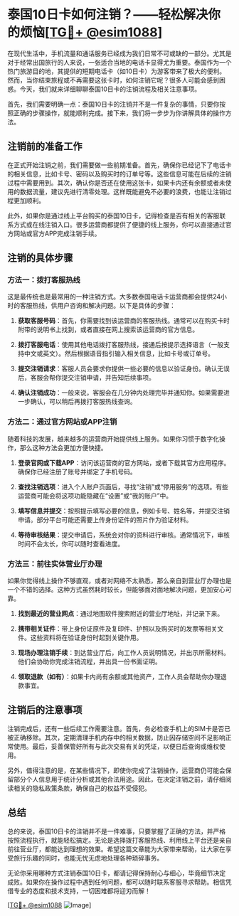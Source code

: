 # 泰国10日卡如何注销？——轻松解决你的烦恼[[TG💪+ @esim1088](https://t.me/s/esim1088)]

在现代生活中，手机流量和通话服务已经成为我们日常不可或缺的一部分。尤其是对于经常出国旅行的人来说，一张适合当地的电话卡显得尤为重要。泰国作为一个热门旅游目的地，其提供的短期电话卡（如10日卡）为游客带来了极大的便利。然而，当你结束旅程或不再需要这张卡时，如何注销它呢？很多人可能会感到困惑。今天，我们就来详细聊聊泰国10日卡的注销流程及相关注意事项。

首先，我们需要明确一点：泰国10日卡的注销并不是一件复杂的事情，只要你按照正确的步骤操作，就能顺利完成。接下来，我们将一步步为你讲解具体的操作方法。

## 注销前的准备工作

在正式开始注销之前，我们需要做一些前期准备。首先，确保你已经记下了电话卡的相关信息，比如卡号、密码以及购买时的订单号等。这些信息可能在后续的注销过程中需要用到。其次，确认你是否还在使用这张卡，如果卡内还有余额或者未使用的数据流量，建议先进行清零处理。这样既能避免不必要的浪费，也能让注销过程更加顺利。

此外，如果你是通过线上平台购买的泰国10日卡，记得检查是否有相关的客服联系方式或在线注销入口。很多运营商都提供了便捷的线上服务，你可以直接通过官方网站或官方APP完成注销手续。

## 注销的具体步骤

### 方法一：拨打客服热线

这是最传统也是最常用的一种注销方式。大多数泰国电话卡运营商都会提供24小时的客服热线，供用户咨询和解决问题。以下是具体的步骤：

1. **获取客服号码**：首先，你需要找到该运营商的客服热线。通常可以在购买卡时附带的说明书上找到，或者直接在网上搜索该运营商的官方信息。
   
2. **拨打客服电话**：使用其他电话拨打客服热线，接通后按提示选择语言（一般支持中文或英文）。然后根据语音指引输入相关信息，比如卡号或订单号。

3. **提交注销请求**：客服人员会要求你提供一些必要的信息以验证身份。确认无误后，客服会帮你提交注销申请，并告知后续事项。

4. **确认注销成功**：一般来说，客服会在几分钟内处理完毕并通知你。如果需要进一步确认，可以稍后再拨打客服热线查询。

### 方法二：通过官方网站或APP注销

随着科技的发展，越来越多的运营商开始提供线上服务。如果你习惯于数字化操作，那么这种方法会更加方便快捷。

1. **登录官网或下载APP**：访问该运营商的官方网站，或者下载其官方应用程序。确保你已经注册了账号并绑定了手机号码。

2. **查找注销选项**：进入个人账户页面后，寻找“注销”或“停用服务”的选项。有些运营商可能会将这项功能隐藏在“设置”或“我的账户”中。

3. **填写信息并提交**：按照提示填写必要的信息，例如卡号、姓名等，并提交注销申请。部分平台可能还需要上传身份证件的照片作为验证材料。

4. **等待审核结果**：提交申请后，系统会对你的资料进行审核。通常情况下，审核时间不会太长，你可以随时查看进度。

### 方法三：前往实体营业厅办理

如果你觉得线上操作不够直观，或者对网络不太熟悉，那么亲自到营业厅办理也是一个不错的选择。这种方式虽然耗时较长，但能够面对面地解决问题，更加安心可靠。

1. **找到最近的营业网点**：通过地图软件搜索附近的营业厅地址，并记录下来。

2. **携带相关证件**：带上身份证原件及复印件、护照以及购买时的发票等相关文件。这些资料将在验证身份时起到关键作用。

3. **现场办理注销手续**：到达营业厅后，向工作人员说明情况，并出示所需材料。他们会协助你完成注销流程，并出具一份书面证明。

4. **领取退款（如有）**：如果卡内尚有余额或其他资产，工作人员会帮助你办理退款事宜。

## 注销后的注意事项

注销完成后，还有一些后续工作需要注意。首先，务必检查手机上的SIM卡是否已被正确移除。其次，定期清理手机内存中的相关数据，防止因存储空间不足影响正常使用。最后，妥善保管好所有与此次交易有关的凭证，以便日后查询或维权使用。

另外，值得注意的是，在某些情况下，即使你完成了注销操作，运营商仍可能会保留部分个人信息用于统计分析或其他合法用途。因此，在决定注销之前，请仔细阅读相关的隐私政策条款，确保自己的权益不受侵犯。

## 总结

总的来说，泰国10日卡的注销并不是一件难事，只要掌握了正确的方法，并严格按照流程执行，就能轻松搞定。无论是选择拨打客服热线、利用线上平台还是亲自前往营业厅，都能达到理想的效果。希望这篇文章能为大家带来帮助，让大家在享受旅行乐趣的同时，也能无忧无虑地处理各种琐碎事务。

无论你采用哪种方式注销泰国10日卡，都请记得保持耐心与细心，毕竟细节决定成败。如果你在操作过程中遇到任何问题，都可以随时联系客服寻求帮助。相信凭借专业的态度和技术支持，一切困难都将迎刃而解！

[[TG💪+ @esim1088](https://t.me/s/esim1088) ![Image](https://i.postimg.cc/4NQfJmqS/Snipaste-2025-05-13-00-14-12.png)]
